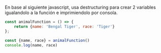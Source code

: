 En base al siguiente javascript, usa destructuring para crear 2 variables igualandolo a la función e imprimiendolo por consola.


```js
const animalFunction = () => {
    return {name: 'Bengal Tiger', race: 'Tiger'}
};

const {name, race} = animalFunction()
console.log(name, race)
```